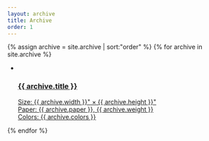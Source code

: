 ```yaml
---
layout: archive
title: Archive
order: 1
---
```


<div class="o-block-grid u-mt-lg">
  {% assign archive = site.archive | sort:"order" %}
  {% for archive in site.archive %}
  <div class="o-block-grid__block--full _md-o-block-grid__block--half">
    <ul class="c-pane">
      <li>
        <a class="c-pane__link" href="{{ archive.url }}">
          <img src="/images/{{ archive.thumbnail }}.jpg" alt="">
          <div class="c-pane__overlay">
            <h3 class="f3 f-bold f-background u-mb-xs u-truncate">{{ archive.title }}</h3>
            <div class="u-mb-xxs">
              <span class="f-bold f-background">Size:</span>
              <span class="f-background">{{ archive.width }}" &times; {{ archive.height }}"</span>
            </div>
            <div class="u-mb-xxs">
              <span class="f-bold f-background">Paper:</span>
              <span class="f-background">{{ archive.paper }}, {{ archive.weight }}</span>
            </div>
            <div>
              <span class="f-bold f-background">Colors:</span>
              <span class="f-background">{{ archive.colors }}</span>
            </div>
          </div>
        </a>
      </li>
    </ul>
  </div>
  {% endfor %}
</div>
